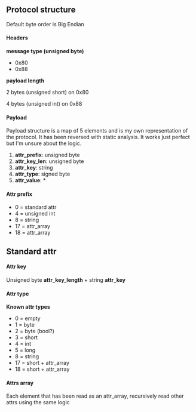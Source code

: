 ## Protocol structure

Default byte order is Big Endian

#### Headers

**message type (unsigned byte)**

* 0x80
* 0x88

**payload length**

2 bytes (unsigned short) on 0x80

4 bytes (unsigned int) on 0x88

#### Payload

Payload structure is a map of 5 elements and is my own representation of the protocol.
It has been reversed with static analysis. It works just perfect but I'm unsure about the logic.

1) **attr_prefix**: unsigned byte
2) **attr_key_len**: unsigned byte
3) **attr_key**: string
4) **attr_type**: signed byte
5) **attr_value**: *

#### Attr prefix

* 0 = standard attr
* 4 = unsigned int
* 8 = string
* 17 = attr_array
* 18 = attr_array

## Standard attr

#### Attr key

Unsigned byte **attr_key_length** + string **attr_key**

#### Attr type

**Known attr types**

* 0 = empty
* 1 = byte
* 2 = byte (bool?)
* 3 = short
* 4 = int
* 5 = long
* 8 = string
* 17 = short + attr_array
* 18 = short + attr_array

#### Attrs array

Each element that has been read as an attr_array, recursively read other attrs using the same logic
